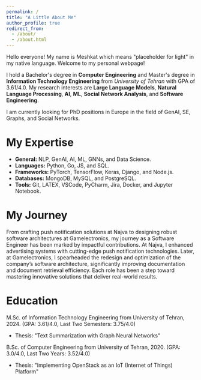 ```yaml
---
permalink: /
title: "A Little About Me"
author_profile: true
redirect_from:
  - /about/
  - /about.html
---
```


Hello everyone! My name is Meshkat which means "placeholder for light" in my native language. Welcome to my personal webpage!

I hold a Bachelor's degree in **Computer Engineering** and Master's degree in **Information Technology Engineering** from _University of Tehran_ with GPA of 3.61/4.0. My research interests are **Large Language Models**, **Natural Language Processing**, **AI**, **ML**, **Social Network Analysis**, and **Software Engineering**.

I am currently looking for PhD positions in Europe in the field of GenAI, SE, Graphs, and Social Networks.

# My Expertise

- **General:** NLP, GenAI, AI, ML, GNNs, and Data Science.
- **Languages:** Python, Go, JS, and SQL.
- **Frameworks:** PyTorch, TensorFlow, Keras, Django, and Node.js.
- **Databases:** MongoDB, MySQL, and PostgreSQL.
- **Tools:** Git, LATEX, VSCode, PyCharm, Jira, Docker, and Jupyter Notebook.

# My Journey

From crafting push notification solutions at Najva to designing robust software architectures at Gamelectronics, my journey as a Software Engineer has been marked by impactful contributions. At Najva, I enhanced advertising systems with cutting-edge push notification technologies. Later, at Gamelectronics, I spearheaded the redesign and optimization of the company’s software architecture, significantly improving documentation and document retrieval efficiency. Each role has been a step toward mastering innovative solutions that deliver real-world results.

# Education

M.Sc. of Information Technology Engineering from University of Tehran, 2024. (GPA: 3.61/4.0, Last Two Semesters: 3.75/4.0)

- Thesis: "Text Summarization with Graph Neural Networks"

B.Sc. of Computer Engineering from University of Tehran, 2020. (GPA: 3.0/4.0, Last Two Years: 3.52/4.0)

- Thesis: "Implementing OpenStack as an IoT (Internet of Things) Platform"
